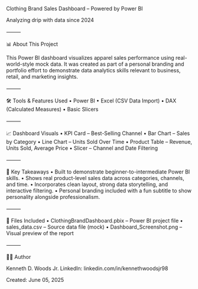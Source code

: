 Clothing Brand Sales Dashboard – Powered by Power BI

Analyzing drip with data since 2024

⸻

📊 About This Project

This Power BI dashboard visualizes apparel sales performance using real-world-style mock data. It was created as part of a personal branding and portfolio effort to demonstrate data analytics skills relevant to business, retail, and marketing insights.

⸻

🛠 Tools & Features Used
	•	Power BI
	•	Excel (CSV Data Import)
	•	DAX (Calculated Measures)
	•	Basic Slicers

⸻

📈 Dashboard Visuals
	•	KPI Card – Best-Selling Channel
	•	Bar Chart – Sales by Category
	•	Line Chart – Units Sold Over Time
	•	Product Table – Revenue, Units Sold, Average Price
	•	Slicer – Channel and Date Filtering

⸻

🔑 Key Takeaways
	•	Built to demonstrate beginner-to-intermediate Power BI skills.
	•	Shows real product-level sales data across categories, channels, and time.
	•	Incorporates clean layout, strong data storytelling, and interactive filtering.
	•	Personal branding included with a fun subtitle to show personality alongside professionalism.

⸻

📁 Files Included
	•	ClothingBrandDashboard.pbix – Power BI project file
	•	sales_data.csv – Source data file (mock)
	•	Dashboard_Screenshot.png – Visual preview of the report

⸻

🙋‍♂️ Author

Kenneth D. Woods Jr.
LinkedIn: linkedin.com/in/kennethwoodsjr98

Created: June 05, 2025
